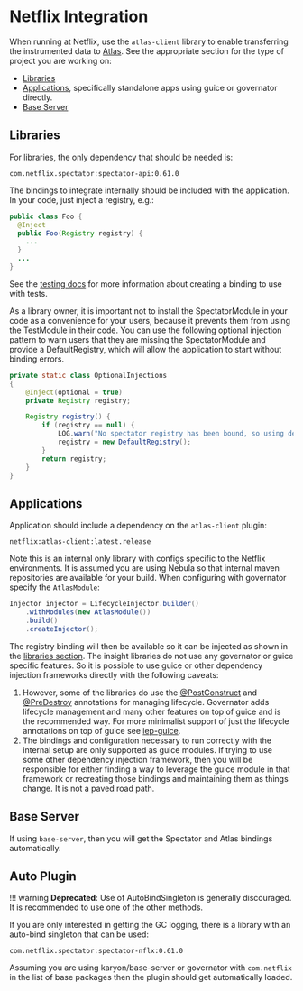 # Netflix Integration

When running at Netflix, use the `atlas-client` library to enable transferring the
instrumented data to [Atlas](http://github.com/Netflix/atlas/wiki/). See the appropriate
section for the type of project you are working on:

* [Libraries](#libraries)
* [Applications](#applications), specifically standalone apps using guice or governator directly.
* [Base Server](#base-server)

## Libraries

For libraries, the only dependency that should be needed is:

```
com.netflix.spectator:spectator-api:0.61.0
```

The bindings to integrate internally should be included with the application. In your code,
just inject a registry, e.g.:

```java
public class Foo {
  @Inject
  public Foo(Registry registry) {
    ...
  }
  ...
}
```

See the [testing docs](testing.md) for more information about creating a binding to use with tests.

As a library owner, it is important not to install the SpectatorModule in your code as a
convenience for your users, because it prevents them from using the TestModule in their code.
You can use the following optional injection pattern to warn users that they are missing the
SpectatorModule and provide a DefaultRegistry, which will allow the application to start without
binding errors.

```java
private static class OptionalInjections
{
    @Inject(optional = true)
    private Registry registry;

    Registry registry() {
        if (registry == null) {
            LOG.warn("No spectator registry has been bound, so using default. You may want to install the SpectatorModule for your application.");
            registry = new DefaultRegistry();
        }
        return registry;
    }
}
```

## Applications

Application should include a dependency on the `atlas-client` plugin:

```
netflix:atlas-client:latest.release
```

Note this is an internal only library with configs specific to the Netflix environments. It
is assumed you are using Nebula so that internal maven repositories are available for your
build. When configuring with governator specify the `AtlasModule`:

```java
Injector injector = LifecycleInjector.builder()
    .withModules(new AtlasModule())
    .build()
    .createInjector();
```

The registry binding will then be available so it can be injected as shown in the
[libraries section](#libraries). The insight libraries do not use any governator or guice
specific features. So it is possible to use guice or other dependency injection frameworks
directly with the following caveats:

1. However, some of the libraries do use the
[@PostConstruct](http://docs.oracle.com/javaee/7/api/javax/annotation/PostConstruct.html) and
[@PreDestroy](http://docs.oracle.com/javaee/7/api/javax/annotation/PreDestroy.html) annotations
for managing lifecycle. Governator adds lifecycle management and many other features on top of
guice and is the recommended way. For more minimalist support of just the lifecycle annotations
on top of guice see [iep-guice](https://github.com/Netflix/iep/tree/master/iep-guice#description).
2. The bindings and configuration necessary to run correctly with the internal setup are only
supported as guice modules. If trying to use some other dependency injection framework, then
you will be responsible for either finding a way to leverage the guice module in that framework
or recreating those bindings and maintaining them as things change. It is not a paved road path.

## Base Server

If using `base-server`, then you will get the Spectator and Atlas bindings automatically.

## Auto Plugin

!!! warning
    **Deprecated**: Use of AutoBindSingleton is generally discouraged. It is recommended to
    use one of the other methods.

If you are only interested in getting the GC logging, there is a library with an auto-bind
singleton that can be used:

```
com.netflix.spectator:spectator-nflx:0.61.0
```

Assuming you are using karyon/base-server or governator with `com.netflix` in the list of base
packages then the plugin should get automatically loaded.
